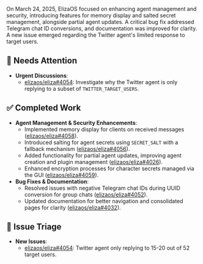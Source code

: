 On March 24, 2025, ElizaOS focused on enhancing agent management and security, introducing features for memory display and salted secret management, alongside partial agent updates. A critical bug fix addressed Telegram chat ID conversions, and documentation was improved for clarity. A new issue emerged regarding the Twitter agent's limited response to target users.

## 🚨 Needs Attention 
- **Urgent Discussions**:
    - [elizaos/eliza#4054](https://github.com/elizaos/eliza/issues/4054): Investigate why the Twitter agent is only replying to a subset of `TWITTER_TARGET_USERS`.

## ✅ Completed Work
- **Agent Management & Security Enhancements**:
    - Implemented memory display for clients on received messages ([elizaos/eliza#4058](https://github.com/elizaos/eliza/pull/4058)).
    - Introduced salting for agent secrets using `SECRET_SALT` with a fallback mechanism ([elizaos/eliza#4056](https://github.com/elizaos/eliza/pull/4056)).
    - Added functionality for partial agent updates, improving agent creation and plugin management ([elizaos/eliza#4026](https://github.com/elizaos/eliza/pull/4026)).
    - Enhanced encryption processes for character secrets managed via the GUI ([elizaos/eliza#4059](https://github.com/elizaos/eliza/pull/4059)).
- **Bug Fixes & Documentation**:
    - Resolved issues with negative Telegram chat IDs during UUID conversion for group chats ([elizaos/eliza#4052](https://github.com/elizaos/eliza/pull/4052)).
    - Updated documentation for better navigation and consolidated pages for clarity ([elizaos/eliza#4032](https://github.com/elizaos/eliza/pull/4032)).

## 🐞 Issue Triage
- **New Issues**:
    - [elizaos/eliza#4054](https://github.com/elizaos/eliza/issues/4054): Twitter agent only replying to 15-20 out of 52 target users.